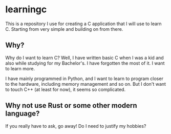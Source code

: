 # learningc
This is a repository I use for creating a C application that I will use to learn C. Starting from very simple and building on from there.

## Why?
Why do I want to learn C? Well, I have written basic C when I was a kid and also while studying for my Bachelor's. I have forgotten the most of it. I want to learn more.

I have mainly programmed in Python, and I want to learn to program closer to the hardware, including memory management and so on. But I don't want to touch C++ (at least for now), it seems so complicated.

## Why not use Rust or some other modern language?
If you really have to ask, go away! Do I need to justify my hobbies?
